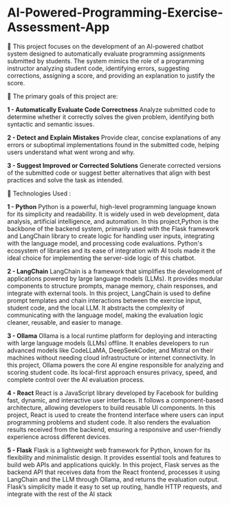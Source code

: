 # AI-Powered-Programming-Exercise-Assessment-App

🔴 This project focuses on the development of an AI-powered chatbot system designed to automatically evaluate programming assignments submitted by students. The system mimics the role of a programming instructor analyzing student code, identifying errors, suggesting corrections, assigning a score, and providing an explanation to justify the score. 

🔴 The primary goals of this project are: 

**1 - Automatically Evaluate Code Correctness** 
Analyze submitted code to determine whether it correctly solves the given problem, 
identifying both syntactic and semantic issues. 

**2 - Detect and Explain Mistakes** 
Provide clear, concise explanations of any errors or suboptimal implementations found in the 
submitted code, helping users understand what went wrong and why. 

**3 - Suggest Improved or Corrected Solutions** 
Generate corrected versions of the submitted code or suggest better alternatives that align 
with best practices and solve the task as intended.


🔴 Technologies Used :

**1 - Python**
Python is a powerful, high-level programming language known for its simplicity and readability. It is widely used in web development, data analysis, artificial intelligence, and automation. In this project,Python is the backbone of the backend system, primarily used with the Flask framework and LangChain library to create logic for handling user inputs, integrating with the language model, and processing code evaluations. Python's ecosystem of libraries and its ease of integration with AI tools made it the ideal choice for implementing the server-side logic of this chatbot. 

**2 - LangChain** 
LangChain is a framework that simplifies the development of applications powered by large language models (LLMs). It provides modular components to structure prompts, manage memory, chain responses, and integrate with external tools. In this project, LangChain is used to define prompt templates and chain interactions between the exercise input, student code, and the local LLM. It abstracts the complexity of communicating with the language model, making the evaluation logic cleaner, reusable, and easier to manage. 

**3 - Ollama** 
Ollama is a local runtime platform for deploying and interacting with large language models (LLMs) offline. It enables developers to run advanced models like CodeLLaMA, DeepSeekCoder, and Mistral on their machines without needing cloud infrastructure or internet connectivity. In this project, Ollama powers the core AI engine responsible for analyzing and scoring student code. Its local-first approach ensures privacy, speed, and complete control over the AI evaluation process. 

**4 - React** 
React is a JavaScript library developed by Facebook for building fast, dynamic, and interactive user interfaces. It follows a component-based architecture, allowing developers to build reusable UI components. In this project, React is used to create the frontend interface where users can input programming problems and student code. It also renders the evaluation results received from the backend, ensuring a responsive and user-friendly experience across different devices. 

**5 - Flask** 
Flask is a lightweight web framework for Python, known for its flexibility and minimalistic design. It provides essential tools and features to build web APIs and applications quickly. In this project, Flask
serves as the backend API that receives data from the React frontend, processes it using LangChain and the LLM through Ollama, and returns the evaluation output. Flask’s simplicity made it easy to set up routing, handle HTTP requests, and integrate with the rest of the AI stack 
